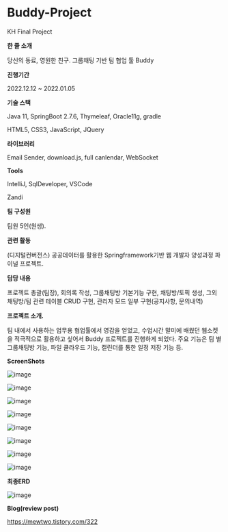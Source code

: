 # Buddy-Project
KH Final Project

**한 줄 소개**

당신의 동료, 영원한 친구. 그룹채팅 기반 팀 협업 툴 Buddy

 

**진행기간**

2022.12.12 ~ 2022.01.05
 

**기술 스택**

Java 11, SpringBoot 2.7.6, Thymeleaf, Oracle11g, gradle

HTML5, CSS3, JavaScript, JQuery

 

**라이브러리**

Email Sender, download.js, full canlendar, WebSocket

 

**Tools**

IntelliJ, SqlDeveloper, VSCode

Zandi

 

**팀 구성원**

팀원 5인(원생).

 

**관련 활동**

(디지털컨버전스) 공공데이터를 활용한 Springframework기반 웹 개발자 양성과정 파이널 프로젝트.

 

**담당 내용**

프로젝트 총괄(팀장), 회의록 작성, 그룹채팅방 기본기능 구현, 채팅방/토픽 생성, 그외 채팅방/팀 관련 테이블 CRUD 구현, 관리자 모드 일부 구현(공지사항, 문의내역)

**프로젝트 소개.**

팀 내에서 사용하는 업무용 협업툴에서 영감을 얻었고, 수업시간 말미에 배웠던 웹소켓을 적극적으로 활용하고 싶어서 Buddy 프로젝트를 진행하게 되었다.
주요 기능은 팀 별 그룹채팅방 기능, 파일 클라우드 기능, 캘린더를 통한 일정 저장 기능 등.

**ScreenShots**

![image](https://img1.daumcdn.net/thumb/R1280x0/?scode=mtistory2&fname=https%3A%2F%2Fblog.kakaocdn.net%2Fdn%2FbbGpK6%2FbtrVSteyzmW%2FKkyqDFCB4pLTDRqtbqsOw1%2Fimg.png)

![image](https://img1.daumcdn.net/thumb/R1280x0/?scode=mtistory2&fname=https%3A%2F%2Fblog.kakaocdn.net%2Fdn%2FdOef0Q%2FbtrVNfCdOG0%2FFX4KC74ZdJDQOf8Z6KL5dK%2Fimg.png)

![image](https://img1.daumcdn.net/thumb/R1280x0/?scode=mtistory2&fname=https%3A%2F%2Fblog.kakaocdn.net%2Fdn%2FdGbCzl%2FbtrVSudvpB7%2FhfCtznwGL89GrUKy8HBFi0%2Fimg.png)

![image](https://img1.daumcdn.net/thumb/R1280x0/?scode=mtistory2&fname=https%3A%2F%2Fblog.kakaocdn.net%2Fdn%2FEaxmL%2FbtrVTUQxTAt%2FJxXOfCRR4akNqzj4wwoPm0%2Fimg.png)

![image](https://img1.daumcdn.net/thumb/R1280x0/?scode=mtistory2&fname=https%3A%2F%2Fblog.kakaocdn.net%2Fdn%2FzSGxm%2FbtrVTUbZbtW%2FyGkqj9vgKSVkLDAQUda3Yk%2Fimg.png)

![image](https://img1.daumcdn.net/thumb/R1280x0/?scode=mtistory2&fname=https%3A%2F%2Fblog.kakaocdn.net%2Fdn%2FswE3o%2FbtrVP9gAmXw%2FdsUKx5k0fIkBdfvd1gy1Kk%2Fimg.png)

![image](https://img1.daumcdn.net/thumb/R1280x0/?scode=mtistory2&fname=https%3A%2F%2Fblog.kakaocdn.net%2Fdn%2FH1gxn%2FbtrVRDaxECZ%2F84urXHWg8YSc10adh4ejkK%2Fimg.png)

![image](https://img1.daumcdn.net/thumb/R1280x0/?scode=mtistory2&fname=https%3A%2F%2Fblog.kakaocdn.net%2Fdn%2FxhKtF%2FbtrVStr67Hb%2FlbiL6PLtHsz3e5wZc772KK%2Fimg.png)

**최종ERD**

![image](https://img1.daumcdn.net/thumb/R1280x0/?scode=mtistory2&fname=https%3A%2F%2Fblog.kakaocdn.net%2Fdn%2FTROWp%2FbtrVPt0KRNJ%2FJrHNc4QKoIyvoZpZu8awhk%2Fimg.png)

**Blog(review post)**

https://mewtwo.tistory.com/322
